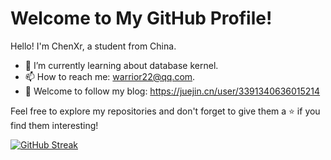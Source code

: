 <!--
**warr99/warr99** is a ✨ _special_ ✨ repository because its `README.md` (this file) appears on your GitHub profile.
Here are some ideas to get you started:

- 🔭 I’m currently working on ...
- 🌱 I’m currently learning ...
- 👯 I’m looking to collaborate on ...
- 🤔 I’m looking for help with ...
- 💬 Ask me about ...
- 📫 How to reach me: ...
- 😄 Pronouns: ...
- ⚡ Fun fact: ...


- [![warr99's GitHub stats](https://github-readme-stats.vercel.app/api?username=warr99)](https://github.com/anuraghazra/github-readme-stats&theme=radical)
-->

# Welcome to My GitHub Profile!

Hello! I'm ChenXr, a student from China.

- 🌱 I’m currently learning about database kernel.
- 📫 How to reach me: warrior22@qq.com.
- 💬 Welcome to follow my blog: https://juejin.cn/user/3391340636015214

Feel free to explore my repositories and don't forget to give them a ⭐️ if you find them interesting!

[![GitHub Streak](https://streak-stats.demolab.com?user=warr99&theme=github-dark-blue&locale=zh_Hans&date_format=%5BY.%5Dn.j)](https://git.io/streak-stats)

